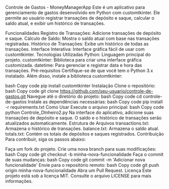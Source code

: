 Controle de Gastos - MoneyManagerApp
Este é um aplicativo para gerenciamento de gastos desenvolvido em Python com customtkinter. Ele permite ao usuário registrar transações de depósito e saque, calcular o saldo atual, e exibir um histórico de transações.

Funcionalidades
Registro de Transações: Adicione transações de depósito e saque.
Cálculo de Saldo: Mostra o saldo atual com base nas transações registradas.
Histórico de Transações: Exibe um histórico de todas as transações.
Interface Interativa: Interface gráfica fácil de usar com customtkinter.
Tecnologias Utilizadas
Python: Linguagem principal do projeto.
customtkinter: Biblioteca para criar uma interface gráfica customizada.
datetime: Para gerenciar e registrar data e hora das transações.
Pré-requisitos
Certifique-se de que você tem o Python 3.x instalado. Além disso, instale a biblioteca customtkinter:

bash
Copy code
pip install customtkinter
Instalação
Clone o repositório:
bash
Copy code
git clone https://github.com/seu-usuario/controle-de-gastos.git
Navegue até o diretório do projeto:
bash
Copy code
cd controle-de-gastos
Instale as dependências necessárias:
bash
Copy code
pip install -r requirements.txt
Como Usar
Execute o arquivo principal:
bash
Copy code
python Controle_DInheiro2.py
Na interface do aplicativo, adicione suas transações de depósito e saque.
O saldo e o histórico de transações serão atualizados automaticamente.
Estrutura de Arquivos
transactions.txt: Armazena o histórico de transações.
balance.txt: Armazena o saldo atual.
totals.txt: Contém os totais de depósitos e saques registrados.
Contribuição
Para contribuir, siga os passos abaixo:

Faça um fork do projeto.
Crie uma nova branch para suas modificações:
bash
Copy code
git checkout -b minha-nova-funcionalidade
Faça o commit de suas mudanças:
bash
Copy code
git commit -m 'Adicionar nova funcionalidade'
Envie para o repositório remoto:
bash
Copy code
git push origin minha-nova-funcionalidade
Abra um Pull Request.
Licença
Este projeto está sob a licença MIT. Consulte o arquivo LICENSE para mais informações.
